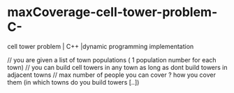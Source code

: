 # maxCoverage-cell-tower-problem-C-
cell tower problem | C++  |dynamic programming implementation

// you are given a list of town populations ( 1 population number for each town)
// you can build cell towers in any town as long as dont build towers in adjacent towns
// max number of people you can cover ? how you cover them (in which towns do you build towers [..])
